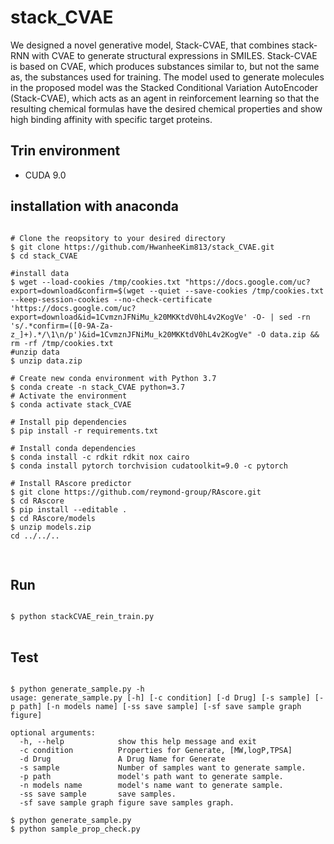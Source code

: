 stack_CVAE
=============

We designed a novel generative model, Stack-CVAE, that combines stack-RNN with CVAE to generate structural expressions in SMILES. Stack-CVAE is based on CVAE, which produces substances similar to, but not the same as, the substances used for training. The model used to generate molecules in the proposed model was the Stacked Conditional Variation AutoEncoder (Stack-CVAE), which acts as an agent in reinforcement learning so that the resulting chemical formulas have the desired chemical properties and show high binding affinity with specific target proteins.

Trin environment
-----
 - CUDA 9.0
 
installation with anaconda
-------------

<pre>
<code>
# Clone the reopsitory to your desired directory
$ git clone https://github.com/HwanheeKim813/stack_CVAE.git
$ cd stack_CVAE

#install data
$ wget --load-cookies /tmp/cookies.txt "https://docs.google.com/uc?export=download&confirm=$(wget --quiet --save-cookies /tmp/cookies.txt --keep-session-cookies --no-check-certificate 'https://docs.google.com/uc?export=download&id=1CvmznJFNiMu_k20MKKtdV0hL4v2KogVe' -O- | sed -rn 's/.*confirm=([0-9A-Za-z_]+).*/\1\n/p')&id=1CvmznJFNiMu_k20MKKtdV0hL4v2KogVe" -O data.zip && rm -rf /tmp/cookies.txt
#unzip data
$ unzip data.zip

# Create new conda environment with Python 3.7
$ conda create -n stack_CVAE python=3.7
# Activate the environment
$ conda activate stack_CVAE

# Install pip dependencies
$ pip install -r requirements.txt

# Install conda dependencies
$ conda install -c rdkit rdkit nox cairo
$ conda install pytorch torchvision cudatoolkit=9.0 -c pytorch

# Install RAscore predictor
$ git clone https://github.com/reymond-group/RAscore.git
$ cd RAscore
$ pip install --editable .
$ cd RAscore/models
$ unzip models.zip
cd ../../..

</code>
</pre>

Run
-------------
<pre>
<code>
$ python stackCVAE_rein_train.py
</code>
</pre>

Test
-------------
<pre>
<code>
$ python generate_sample.py -h
usage: generate_sample.py [-h] [-c condition] [-d Drug] [-s sample] [-p path] [-n models name] [-ss save sample] [-sf save sample graph figure]

optional arguments:
  -h, --help            show this help message and exit
  -c condition          Properties for Generate, [MW,logP,TPSA]
  -d Drug               A Drug Name for Generate
  -s sample             Number of samples want to generate sample.
  -p path               model's path want to generate sample.
  -n models name        model's name want to generate sample.
  -ss save sample       save samples.
  -sf save sample graph figure save samples graph.

$ python generate_sample.py
$ python sample_prop_check.py
</code>
</pre>
